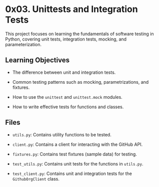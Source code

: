 # 0x03. Unittests and Integration Tests

This project focuses on learning the fundamentals of software testing in Python, covering unit tests, integration tests, mocking, and parameterization.

## Learning Objectives

*   The difference between unit and integration tests.
    
*   Common testing patterns such as mocking, parametrizations, and fixtures.
    
*   How to use the `unittest` and `unittest.mock` modules.
    
*   How to write effective tests for functions and classes.
    

## Files

*   `utils.py`: Contains utility functions to be tested.
    
*   `client.py`: Contains a client for interacting with the GitHub API.
    
*   `fixtures.py`: Contains test fixtures (sample data) for testing.
    
*   `test_utils.py`: Contains unit tests for the functions in `utils.py`.
    
*   `test_client.py`: Contains unit and integration tests for the `GithubOrgClient` class.